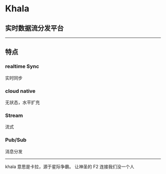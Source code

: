 # Khala 

## 实时数据流分发平台

---

## 特点

### realtime Sync
 
实时同步

### cloud native

无状态，水平扩充

### Stream

流式

### Pub/Sub

消息分发



---
khala 意思是卡拉，源于星际争霸。
让神圣的 F2 连接我们没一个人
